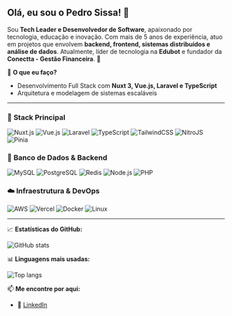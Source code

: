 ## Olá, eu sou o Pedro Sissa! 👋

Sou **Tech Leader e Desenvolvedor de Software**, apaixonado por tecnologia, educação e inovação. Com mais de 5 anos de experiência, atuo em projetos que envolvem **backend, frontend, sistemas distribuídos e análise de dados**. Atualmente, líder de tecnologia na **Edubot** e fundador da **Conectta - Gestão Financeira**. 🚀

🎯 **O que eu faço?**
- Desenvolvimento Full Stack com **Nuxt 3, Vue.js, Laravel e TypeScript**
- Arquitetura e modelagem de sistemas escaláveis

---

### 🚀 **Stack Principal**
  
![Nuxt.js](https://img.shields.io/badge/Nuxt.js-00DC82?style=for-the-badge&logo=nuxtdotjs&logoColor=white)
![Vue.js](https://img.shields.io/badge/Vue.js-4FC08D?style=for-the-badge&logo=vuedotjs&logoColor=white)
![Laravel](https://img.shields.io/badge/Laravel-FF2D20?style=for-the-badge&logo=laravel&logoColor=white)
![TypeScript](https://img.shields.io/badge/TypeScript-007ACC?style=for-the-badge&logo=typescript&logoColor=white)
![TailwindCSS](https://img.shields.io/badge/TailwindCSS-38B2AC?style=for-the-badge&logo=tailwindcss&logoColor=white)
![NitroJS](https://img.shields.io/badge/NitroJS-000000?style=for-the-badge&logo=nuxtdotjs&logoColor=white)
![Pinia](https://img.shields.io/badge/Pinia-FFD43B?style=for-the-badge&logo=pinia&logoColor=white)

### 💾 **Banco de Dados & Backend**
![MySQL](https://img.shields.io/badge/MySQL-4479A1?style=for-the-badge&logo=mysql&logoColor=white)
![PostgreSQL](https://img.shields.io/badge/PostgreSQL-336791?style=for-the-badge&logo=postgresql&logoColor=white)
![Redis](https://img.shields.io/badge/Redis-DC382D?style=for-the-badge&logo=redis&logoColor=white)
![Node.js](https://img.shields.io/badge/Node.js-43853D?style=for-the-badge&logo=node.js&logoColor=white)
![PHP](https://img.shields.io/badge/PHP-777BB4?style=for-the-badge&logo=php&logoColor=white)

### ☁️ **Infraestrutura & DevOps**
![AWS](https://img.shields.io/badge/AWS-232F3E?style=for-the-badge&logo=amazonaws&logoColor=white)
![Vercel](https://img.shields.io/badge/Vercel-000000?style=for-the-badge&logo=vercel&logoColor=white)
![Docker](https://img.shields.io/badge/Docker-2496ED?style=for-the-badge&logo=docker&logoColor=white)
![Linux](https://img.shields.io/badge/Linux-FCC624?style=for-the-badge&logo=linux&logoColor=black)

---

📈 **Estatísticas do GitHub:**

![GitHub stats](https://github-readme-stats-sigma-five.vercel.app/api?username=pedrosissa01&show_icons=true&theme=react&hide_border=true&include_all_commits=true&count_privete=true)

📊 **Linguagens mais usadas:**

![Top langs](https://github-readme-stats-sigma-five.vercel.app/api/top-langs?username=pedrosissa01&show_icons=true&theme=react&hide_border=true&layout=compact&langs_count=10&size_weight=0.2&count_weight=0.2&include_all_commits=true&count_privete=true)

📫 **Me encontre por aqui:**
- 🔗 [LinkedIn](https://www.linkedin.com/in/pedrosissa)
